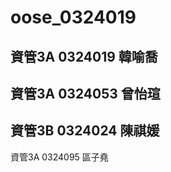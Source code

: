 # oose_0324019

資管3A 0324019 韓喻喬
---------------------
資管3A 0324053 曾怡瑄
---------------------
資管3B 0324024 陳祺媛
---------------------
資管3A 0324095 區子堯
